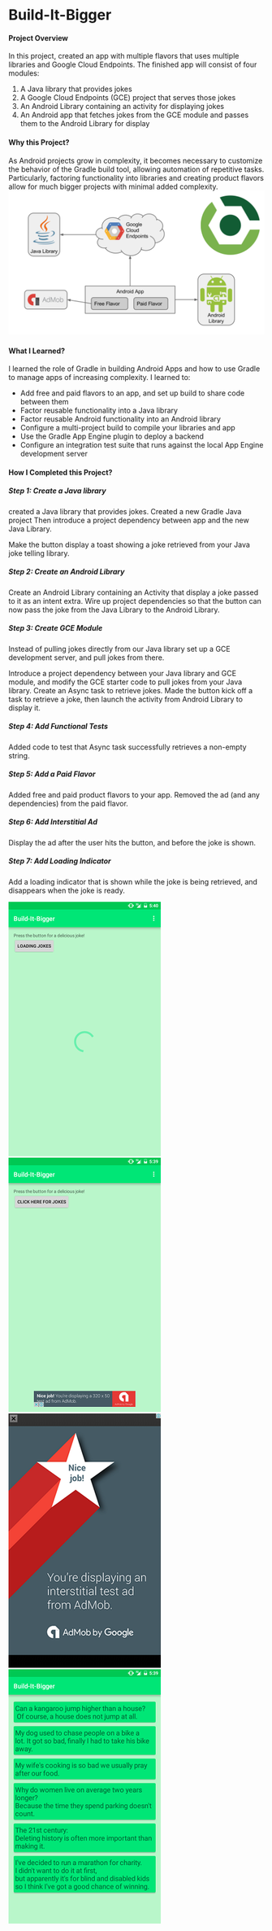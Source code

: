 # Build-It-Bigger

#### Project Overview
In this project, created an app with multiple flavors that uses multiple libraries and Google Cloud Endpoints. The finished app will consist of four modules:

1. A Java library that provides jokes
2. A Google Cloud Endpoints (GCE) project that serves those jokes
3. An Android Library containing an activity for displaying jokes 
4. An Android app that fetches jokes from the GCE module and passes them to the Android Library for display 


#### Why this Project?
As Android projects grow in complexity, it becomes necessary to customize the behavior of the Gradle build tool, allowing automation of repetitive tasks. Particularly, factoring functionality into libraries and creating product flavors allow for much bigger projects with minimal added complexity.
![alt tag](https://github.com/Gr8manish/Build-It-Bigger/blob/master/Screenshots/project_overview.png "Overview of project")

#### What I Learned?

I learned the role of Gradle in building Android Apps and how to use Gradle to manage apps of increasing complexity. I learned to:
* Add free and paid flavors to an app, and set up build to share code between them
* Factor reusable functionality into a Java library
* Factor reusable Android functionality into an Android library
* Configure a multi-project build to compile your libraries and app
* Use the Gradle App Engine plugin to deploy a backend
* Configure an integration test suite that runs against the local App Engine development server


#### How I Completed this Project?

##### Step 1: Create a Java library

created a Java library that provides jokes. Created a new Gradle Java project Then introduce a project dependency between app and the new Java Library.

Make the button display a toast showing a joke retrieved from your Java joke telling library.

##### Step 2: Create an Android Library

Create an Android Library containing an Activity that display a joke passed to it as an intent extra. Wire up project dependencies so that the button can now pass the joke from the Java Library to the Android Library.

##### Step 3: Create GCE Module

Instead of pulling jokes directly from our Java library set up a GCE development server, and pull jokes from there.

Introduce a project dependency between your Java library and GCE module, and modify the GCE starter code to pull jokes from your Java library. Create an Async task to retrieve jokes. Made the button kick off a task to retrieve a joke, then launch the activity from Android Library to display it.

##### Step 4: Add Functional Tests

Added code to test that Async task successfully retrieves a non-empty string.

##### Step 5: Add a Paid Flavor

Added free and paid product flavors to your app. Removed the ad (and any dependencies) from the paid flavor.

##### Step 6: Add Interstitial Ad

Display the ad after the user hits the button, and before the joke is shown.

##### Step 7: Add Loading Indicator

Add a loading indicator that is shown while the joke is being retrieved, and disappears when the joke is ready.

![alt tag](https://github.com/Gr8manish/Build-It-Bigger/blob/master/Screenshots/BIB_one.png "Build-It-Bigger")![alt tag](https://github.com/Gr8manish/Build-It-Bigger/blob/master/Screenshots/BIB_two.png "Build-It-Bigger")![alt tag](https://github.com/Gr8manish/Build-It-Bigger/blob/master/Screenshots/BIB_three.png "Build-It-Bigger")![alt tag](https://github.com/Gr8manish/Build-It-Bigger/blob/master/Screenshots/BIB_four.png "Build-It-Bigger")

